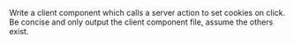 Write a client component which calls a server action to set cookies on click. Be concise and only output the client component file, assume the others exist.